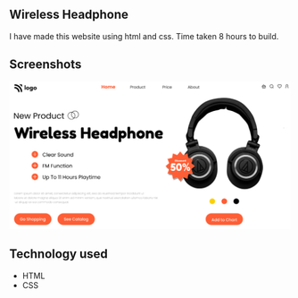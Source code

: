 
## Wireless Headphone

I have made this website using html and css. Time taken 8 hours to build.

## Screenshots

![App Screenshot](thumbnail.png)


## Technology used

- HTML  
- CSS

